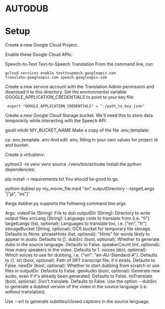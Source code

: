 # AUTODUB
# Setup
Create a new Google Cloud Project.

Enable these Google Cloud APIs:

Speech-to-Text
Text-to-Speech
Translation
From the command line, run:

    gcloud services enable texttospeech.googleapis.com translate.googleapis.com speech.googleapis.com    
Create a new service account with the Translation Admin permission and download it to this directory. Set the environmental variable GOOGLE_APPLICATION_CREDENTIALS to point to your key file:

     export "GOOGLE_APPLICATION_CREDENTIALS" = "./path_to_key.json"
Create a new Google Cloud Storage bucket. We'll need this to store data temporarily while interacting with the Speech API:

 gsutil mkdir MY_BUCKET_NAME
Make a copy of the file .env_template:

 cp .env_template .env
And edit .env, filling in your own values for project id and bucket.

Create a virtualenv:

 python3 -m venv venv
 source ./venv/bin/activate
Install the python dependencies:

 pip install -r requirements.txt
You should be good to go.

 python dubber.py my_movie_file.mp4 "en" outputDirectory --targetLangs '["ja", "es"]'
 
 #args
 dubber.py supports the following command line args:

Args:
    videoFile (String): File to dub
    outputDir (String): Directory to write output files
    srcLang (String): Language code to translate from (i.e. "fi")
    targetLangs (list, optional): Languages to translate too, i.e. ["en", "fr"]
    storageBucket (String, optional): GCS bucket for temporary file storage. Defaults to None.
    phraseHints (list, optional): "Hints" for words likely to appear in audio. Defaults to [].
    dubSrc (bool, optional): Whether to generate dubs in the source language. Defaults to False.
    speakerCount (int, optional): How many speakers in the video. Defaults to 1.
    voices (dict, optional): Which voices to use for dubbing, i.e. {"en": "en-AU-Standard-A"}. Defaults to {}.
    srt (bool, optional): Path of SRT transcript file, if it exists. Defaults to False.
    newDir (bool, optional): Whether to start dubbing from scratch or use files in outputDir. Defaults to False.
    genAudio (bool, optional): Generate new audio, even if it's already been generated. Defaults to False.
    noTranslate (bool, optional): Don't translate. Defaults to False.
Use the option --dubSrc to generate a dubbed version of the video in the source language (i.e. without translation).

Use --srt to generate subtitles/closed captions in the source language.
